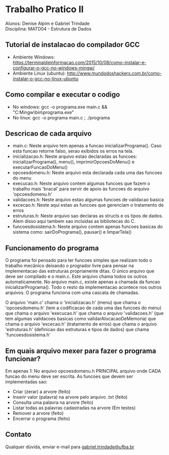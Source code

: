 # Trabalho Pratico II

Alunos: Denise Alpim e Gabriel Trindade <br />
Disciplina: MATD04 - Estrutura de Dados <br />

## Tutorial de instalacao do compilador GCC
	
* Ambiente Windows: https://terminaldeinformacao.com/2015/10/08/como-instalar-e-configurar-o-gcc-no-windows-mingw/
* Ambiente Linux (ubuntu): http://www.mundodoshackers.com.br/como-instalar-o-gcc-no-linux-ubuntu

## Como compilar e executar o codigo

* No windows: gcc -o programa.exe main.c && "C:Mingw\bin\programa.exe"
* No linux: gcc -o programa main.c ; ./programa

## Descricao de cada arquivo

* main.c: Neste arquivo tem apenas a funcao inicializarPrograma(). Caso esta funcao retorne falso, serao exibidos os erros na tela.
* inicializacao.h: Neste arquivo estao declaradas as funcoes: inicializarPrograma(), menu(), imprimirOpcoesDoMenu() e executarFuncaoDoMenu()
* opcoesdomenu.h: Neste arquivo esta declarada cada uma das funcoes do menu
* execucao.h: Neste arquivo contem algumas funcoes que fazem o trabalho mais 'bracal' para servir de apoio às funcoes do arquivo 'opcoesdomenu.h'
* validacoes.h: Neste arquivo estao algumas funcoes de validacao basica
* excecao.h: Neste aqui estao as funcoes que gerenciam o tratamento de erros
* estruturas.h: Neste arquivo sao declaras as structs e os tipos de dados. Alem disso aqui tambem sao incluidas as bibliotecas do C.
* funcoesdosistema.h: Neste arquivo contem apenas funcoes basicas do sistema como: sairDoPrograma(), pausar() e limparTela()

## Funcionamento do programa

O programa foi pensado para ter funcoes simples que realizam todo o trabalho mecânico deixando o progrador livre para pensar na implementacao das estruturas propriamente ditas.
O único arquivo que deve ser compilado e o main.c. Este arquivo chama todos os outros automaticamente. No arquivo main.c, existe apenas a chamada da funcao inicializarPrograma(). Todo o resto da implementacao acontece nos outros arquivos. O programa funciona com uma cascata de chamadas.

O arquivo 'main.c' chama o 'inicializacao.h' (menu) que chama o 'opcoesdomenu.h' (tem a codificacao de cada uma das funcoes do menu) que chama o arquivo 'execucao.h' que chama o arquivo 'validacoes.h' (que tem algumas validacoes basicas como validarAlocacaoDeMemoria) que chama o arquivo 'excecao.h' (tratamento de erros) que chama o arquivo 'estruturas.h' (definicao das estruturas e tipos de dados) que chama 'funcoesdosistema.h'

## Em quais arquivo mexer para fazer o programa funcionar?

Em apenas 1: No arquivo opcoesdomenu.h PRINCIPAL arquivo onde CADA funcao do menu deve ser escrita. As funcoes que devem ser implementadas sao:

* Criar (zerar) a arvore (feito)
* Inserir valor (palavra) na arvore pelo arquivo .txt (feito)
* Consulta uma palavra na arvore (feito)
* Listar todas as palavras cadastradas na arvore (Em testes)
* Remover a arvore (feito)
* Encerrar o programa (feito)

## Contato

Qualquer dúvida, enviar e-mail para gabriel.trindade@ufba.br

